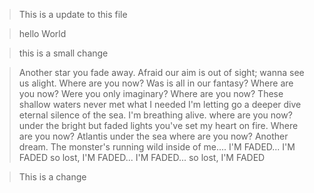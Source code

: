 > This is a update to this file

> hello World

> this is a small change


> Another star you fade away. Afraid our aim is out of sight; wanna see us alight. Where are you now? Was is all in our fantasy? Where are you now? Were you only imaginary? Where are you now? These shallow waters never met what I needed I'm letting go a deeper dive eternal silence of the sea. I'm breathing alive. where are you now?
under the bright but faded lights you've set my heart on fire. Where are you now? Atlantis under the sea where are you now? Another dream. The monster's running wild inside of me.... I'M FADED... I'M FADED so lost, I'M FADED... I'M FADED... so lost, I'M FADED

> This is a change
